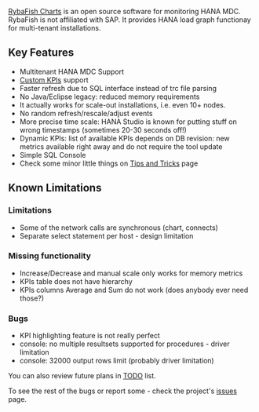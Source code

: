 [RybaFish Charts](/) is an open source software for monitoring HANA MDC. RybaFish is not affiliated with SAP. It provides HANA load graph functionay for multi-tenant installations.

## Key Features
* Multitenant HANA MDC Support
* [Custom KPIs](/customKPI) support
* Faster refresh due to SQL interface instead of trc file parsing
* No Java/Eclipse legacy: reduced memory requirements
* It actually works for scale-out installations, i.e. even 10+ nodes.
* No random refresh/rescale/adjust events
* More precise time scale: HANA Studio is known for putting stuff on wrong timestamps (sometimes 20-30 seconds off!)
* Dynamic KPIs: list of available KPIs depends on DB revision: new metrics available right away and do not require the tool update
* Simple SQL Console
* Check some minor little things on [Tips and Tricks](/tips) page

## Known Limitations
### Limitations
* Some of the network calls are synchronous (chart, connects)
* Separate select statement per host - design limitation

### Missing functionality
* Increase/Decrease and manual scale only works for memory metrics
* KPIs table does not have hierarchy
* KPIs columns Average and Sum do not work (does anybody ever need those?)

### Bugs
* KPI highlighting feature is not really perfect
* console: no multiple resultsets supported for procedures - driver limitation
* console: 32000 output rows limit (probably driver limitation)

You can also review future plans in [TODO](/todo) list.

To see the rest of the bugs or report some - check the project's [issues](https://github.com/rybafish/rybafish/issues) page.
